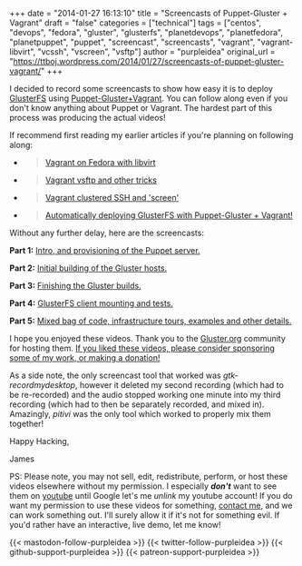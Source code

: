 +++
date = "2014-01-27 16:13:10"
title = "Screencasts of Puppet-Gluster + Vagrant"
draft = "false"
categories = ["technical"]
tags = ["centos", "devops", "fedora", "gluster", "glusterfs", "planetdevops", "planetfedora", "planetpuppet", "puppet", "screencast", "screencasts", "vagrant", "vagrant-libvirt", "vcssh", "vscreen", "vsftp"]
author = "purpleidea"
original_url = "https://ttboj.wordpress.com/2014/01/27/screencasts-of-puppet-gluster-vagrant/"
+++

I decided to record some screencasts to show how easy it is to deploy <a href="https://gluster.org/">GlusterFS</a> using <a title="Automatically deploying GlusterFS with Puppet-Gluster + Vagrant!" href="/blog/2014/01/08/automatically-deploying-glusterfs-with-puppet-gluster-vagrant/">Puppet-Gluster+Vagrant</a>. You can follow along even if you don't know anything about Puppet or Vagrant. The hardest part of this process was producing the actual videos!

If recommend first reading my earlier articles if you're planning on following along:
<ul>
	<li>
		<blockquote><a href="/blog/2013/12/09/vagrant-on-fedora-with-libvirt/">Vagrant on Fedora with libvirt</a></blockquote>
	</li>
	<li>
		<blockquote><a href="/blog/2013/12/21/vagrant-vsftp-and-other-tricks/">Vagrant vsftp and other tricks</a></blockquote>
	</li>
	<li>
		<blockquote><a href="/blog/2014/01/02/vagrant-clustered-ssh-and-screen/">Vagrant clustered SSH and 'screen'</a></blockquote>
	</li>
	<li>
		<blockquote><a href="/blog/2014/01/08/automatically-deploying-glusterfs-with-puppet-gluster-vagrant/">Automatically deploying GlusterFS with Puppet-Gluster + Vagrant!</a></blockquote>
	</li>
</ul>
Without any further delay, here are the screencasts:

<strong>Part 1:</strong> <a href="https://dl.fedoraproject.org/pub/alt/purpleidea/screencasts/puppet-gluster-screencast.part1.ogv">Intro, and provisioning of the Puppet server.</a>

<strong>Part 2:</strong> <a href="https://dl.fedoraproject.org/pub/alt/purpleidea/screencasts/puppet-gluster-screencast.part2.ogv">Initial building of the Gluster hosts.</a>

<strong>Part 3:</strong> <a href="https://dl.fedoraproject.org/pub/alt/purpleidea/screencasts/puppet-gluster-screencast.part3-mixed.ogv">Finishing the Gluster builds.</a>

<strong>Part 4:</strong> <a href="https://dl.fedoraproject.org/pub/alt/purpleidea/screencasts/puppet-gluster-screencast.part4.ogv">GlusterFS client mounting and tests.</a>

<strong>Part 5:</strong> <a href="https://dl.fedoraproject.org/pub/alt/purpleidea/screencasts/puppet-gluster-screencast.part5.ogv">Mixed bag of code, infrastructure tours, examples and other details.</a>

I hope you enjoyed these videos. Thank you to the <a href="https://www.gluster.org/">Gluster.org</a> community for hosting them. <a title="donate" href="/donate/">If you liked these videos, please consider sponsoring some of my work, or making a donation!</a>

As a side note, the only screencast tool that worked was <em>gtk-recordmydesktop</em>, however it deleted my second recording (which had to be re-recorded) and the audio stopped working one minute into my third recording (which had to then be separately recorded, and mixed in). Amazingly, <em>pitivi</em> was the only tool which worked to properly mix them together!

Happy Hacking,

James

PS: Please note, you may not sell, edit, redistribute, perform, or host these videos elsewhere without my permission. I especially <strong><em>don't</em></strong> want to see them on <span style="text-decoration:underline;">youtube</span> until Google let's me <em>unlink</em> my youtube account! If you do want my permission to use these videos for something, <a title="contact" href="/contact/">contact me</a>, and we can work something out. I'll surely allow it if it's not for something evil. If you'd rather have an interactive, live demo, let me know!

{{< mastodon-follow-purpleidea >}}
{{< twitter-follow-purpleidea >}}
{{< github-support-purpleidea >}}
{{< patreon-support-purpleidea >}}
